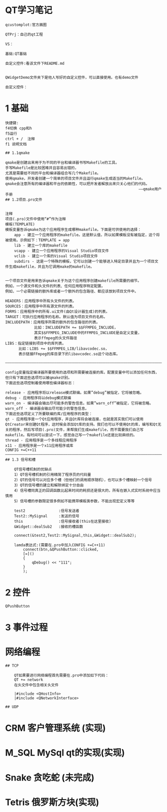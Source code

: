 #  QT学习笔记

	qcustomplot:官方画图
	
	QTPrj：自己的qt工程
	
	VS：
	
	基础:QT基础
	
	自定义控件:看该文件下README.md
	
	
	QWidgetDemo文件夹下是他人写好的自定义控件，可以直接使用。也有demo文件
	
	自定义控件：
	
			
# 1 基础

	快捷键:
	f4切换 cpp和h
	f5运行
	ctrl + /  注释
	f1 说明文档
	
	## 1.1qmake

    qmake是创建出来用于为不同的平台和编译器书写Makefile的工具。
	手写Makefile是比较困难并且容易出错的，
	尤其是需要给不同的平台和编译器组合写几个Makefile。
	使用qmake，开发者创建一个简单的项目文件并且运行qmake生成适当的Makefile。
	qmake会注意所有的编译器和平台的依赖性，可以把开发者解放出来只关心他们的代码。
																——qmake用户手册
	## 1.2项目.pro文件
	
	
    注释
    项目(.pro)文件中使用“#”作为注释
    模板(TEMPLATE)
    模板变量告诉qmake为这个应用程序生成哪种makefile。下面是可供使用的选择：
        app - 建立一个应用程序的makefile。这是默认值，所以如果模板没有被指定，这个将被使用。示例如下：TEMPLATE = app
        lib - 建立一个库的makefile
        vcapp - 建立一个应用程序的Visual Studio项目文件
        vclib - 建立一个库的Visual Studio项目文件
        subdirs - 这是一个特殊的模板，它可以创建一个能够进入特定目录并且为一个项目文件生成makefile，并且为它调用make的makefile。

	
	一个项目文件是用来告诉qmake关于为这个应用程序创建makefile所需要的细节。
	例如，一个源文件和头文件的列表、任何应用程序特定配置。
	例如，一个必需链接的额外库或者一个额外的包含路径、都应该放到项目文件中。
	
	HEADERS：应用程序中所有头文件的列表。
	SOURCES：应用程序中所有源文件的列表。
	FORMS：应用程序中的所有.ui文件(由Qt设计器生成)的列表。
	TARGET：可执行应用程序的名称。默认值为项目文件的名称。
	INCLUDEPATH：应用程序所需的额外的包含路径的列表。
				 比如：INCLUDEPATH += $$FFMPEG_INCLUDE，
				 其实$$FFMPEG_INCLUDE中的FFMPEG_INCLUDE是自定义变量，
				 表示ffmpeg的头文件路径
	LIBS：指定链接到项目中的库列表。
		  比如：LIBS += $$FFMPEG_LIB/libavcodec.so，
		  表示链接FFmpeg的库目录下的libavcodec.so这个动态库。

	——————————————————————————————————————————————————————————————————————————————————————————————————————————————————
	
	config变量指定编译器所要使用的选项和所需要被连接的库。配置变量中可以添加任何东西，但只有下面这些选项可以被qmake识别。
	下面这些选项控制着使用哪些编译器标志：

    release - 应用程序将以release模式联编。如果”debug”被指定，它将被忽略。
    debug - 应用程序将以debug模式联编
    warn_on - 编译器会输出尽可能多的警告信息。如果”warn_off”被指定，它将被忽略。
    warn_off - 编译器会输出尽可能少的警告信息。
    下面这些选项定义了所要联编的库/应用程序的类型：
    qt - 应用程序是一个Qt应用程序，并且Qt库将会被连接，也就是其实我们可以使用QtCreator来创建Qt程序，这时候会添加Qt库的支持。我们也可以不使用Qt的库，编写和Qt无关的程序，然后写项目(.pro)文件，来帮我们生成makefile，而不需要我们自己写makefile。有时间可以尝试一下，感觉自己写一个makefile还是比较麻烦的。
    thread - 应用程序是一个多线程应用程序
    x11 - 应用程序是一个x11应用程序或库
	CONFIG +=C++11
	——————————————————————————————————————————————————————————————————————————————————————————————————————————————————
	## 1.3 信号和槽
	
		QT信号槽机制的优缺点 
		1）QT信号槽机制的引用精简了程序员的代码量 
		2）QT的信号可以对应多个槽（但他们的调用顺序随机），也可以多个槽映射一个信号 
		3）QT的信号槽的建立和解除绑定十分自由 
		4）信号槽同真正的回调函数比起来时间的耗损还是很大的，所有在嵌入式实时系统中应当慎用 
		5）信号槽的参数限定很多例如不能携带模板类参数，不能出现宏定义等等

		test2				:信号发送者
		Test2::MySignal 	:发送的信号
		this				:信号接收者(this在这里接收)
		&Widget::dealSub2	:接收的槽函数
		
		connect(&test2,Test2::MySignal,this,&Widget::dealSub2);
		
		lamda表达式:(需要在.pro中加入CONFIG +=C++11)
		    connect(btn,&QPushButton::clicked,
            [=]()
			{
				qDebug() << "111";
			}
            );
			
		
# 2 控件
	
	QPushButton
	
# 3 事件过程
	

# 网络编程
	
	## TCP

		QT如果要进行网络编程首先需要在.pro中添加如下代码：
		QT += network 
		在头文件中包含相关头文件
		
		|#include <QHostInfo> 
		|#include <QNetworkInterface> 
		
	## UDP
		

	

# CRM 客户管理系统 (实现)

# M_SQL MySql qt的实现(实现)

# Snake 贪吃蛇	(未完成)

# Tetris 俄罗斯方块(实现)
